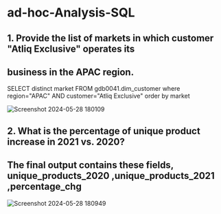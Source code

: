 # ad-hoc-Analysis-SQL
## 1.  Provide the list of markets in which customer  "Atliq  Exclusive"  operates its 
##  business in the  APAC  region.

SELECT distinct market
FROM gdb0041.dim_customer
where region="APAC"
AND customer="Atliq Exclusive"
order by market

![Screenshot 2024-05-28 180109](https://github.com/Rajeswari-kotha/ad-hoc-Analysis-SQL-/assets/162559903/835b79ea-574e-4b6e-af8a-da878ba976de)

## 2.  What is the percentage of unique product increase in 2021 vs. 2020?
 ## The  final output contains these fields, unique_products_2020 ,unique_products_2021 ,percentage_chg 

![Screenshot 2024-05-28 180949](https://github.com/Rajeswari-kotha/ad-hoc-Analysis-SQL-/assets/162559903/29f7d90f-adfc-4ad9-928e-c38166ac8626)

 
